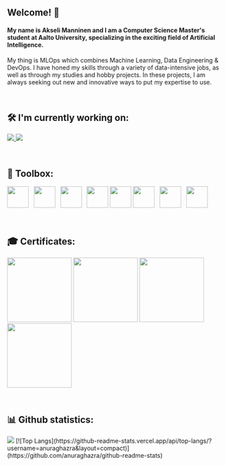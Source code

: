 ## Welcome! 👋
#### My name is Akseli Manninen and I am a Computer Science Master's student at Aalto University, specializing in the exciting field of Artificial Intelligence.

My thing is MLOps which combines Machine Learning, Data Engineering & DevOps. I have honed my skills through a variety of data-intensive jobs, as well as through my studies and hobby projects. In these projects, I am always seeking out new and innovative ways to put my expertise to use.

<br />

## 🛠️ I'm currently working on:

<p align=left>
    <a href="https://github.com/AkseliManninen/Electricity-Data-Project">
      <img src="https://github-readme-stats.vercel.app/api/pin/?username=AkseliManninen&repo=Electricity-Data-Project&theme=dark" />
    </a>
    <a href="https://github.com/AkseliManninen/Sleep-Analysis-ML">
      <img src="https://github-readme-stats.vercel.app/api/pin/?username=AkseliManninen&repo=Sleep-Analysis-ML&theme=dark" />
    </a>
</p>

<br />

## 🧰 Toolbox:

<p align=left>
    <img height=50 src="https://cdn.jsdelivr.net/gh/devicons/devicon/icons/python/python-original.svg"/>  &nbsp;
    <img height=50 src="https://cdn.jsdelivr.net/gh/devicons/devicon/icons/scala/scala-original-wordmark.svg" />  &nbsp;
    <img height=50 src="https://cdn.jsdelivr.net/gh/devicons/devicon/icons/r/r-original.svg" />  &nbsp;
    <img height=50 src="https://cdn.jsdelivr.net/gh/devicons/devicon/icons/amazonwebservices/amazonwebservices-original-wordmark.svg"/>
    <img height=50 src="https://cdn.jsdelivr.net/gh/devicons/devicon/icons/azure/azure-original.svg"/>
    <img height=50 src="https://cdn.jsdelivr.net/gh/devicons/devicon/icons/terraform/terraform-original.svg" />  &nbsp;
    <img height=50 src="https://cdn.jsdelivr.net/gh/devicons/devicon/icons/mysql/mysql-original-wordmark.svg" />  &nbsp;
    <img height=50 src="https://cdn.jsdelivr.net/gh/devicons/devicon/icons/git/git-plain.svg"/>  &nbsp;

</p>

<br />

## 🎓 Certificates:
<p align=left>
    <img height=150 src= "https://d1.awsstatic.com/training-and-certification/certification-badges/AWS-Certified-Solutions-Architect-Associate_badge.3419559c682629072f1eb968d59dea0741772c0f.png"/>
    <img height=150 src= "https://d1.awsstatic.com/training-and-certification/certification-badges/AWS-Certified-Cloud-Practitioner_badge.634f8a21af2e0e956ed8905a72366146ba22b74c.png"/>
        <img height=150 src= "https://images.credly.com/images/4136ced8-75d5-4afb-8677-40b6236e2672/azure-ai-fundamentals-600x600.png"/>
    <img height=150 src= "https://cdn.shopify.com/s/files/1/0567/5476/5998/products/azure-fundamentals-600x600_c72535bf-f9d0-4894-a022-e43a9f28c128_grande.png?v=1625486548"/>
    
</p>
    
<br />

## 📊 Github statistics:
<p align=left>
<img src="https://github-readme-streak-stats.herokuapp.com/?user=akselimanninen&theme=dark"/>
[![Top Langs](https://github-readme-stats.vercel.app/api/top-langs/?username=anuraghazra&layout=compact)](https://github.com/anuraghazra/github-readme-stats)
<p>
    
<!--
**AkseliManninen/AkseliManninen** is a ✨ _special_ ✨ repository because its `README.md` (this file) appears on your GitHub profile.

Here are some ideas to get you started:

- 🔭 I’m currently working on ...
- 🌱 I’m currently learning ...
- 👯 I’m looking to collaborate on ...
- 🤔 I’m looking for help with ...
- 💬 Ask me about ...
- 📫 How to reach me: ...
- 😄 Pronouns: ...
- ⚡ Fun fact: ...
# Hiden elements to be used later
# Top Languages
[![Top Langs](https://github-readme-stats.vercel.app/api/top-langs/?username=AkseliManninen&hide=jupyter%20notebook)](https://github.com/AkseliManninen/github-readme-stats)

[![Readme Card](https://github-readme-stats.vercel.app/api/pin/?username=AkseliManninen&repo=Electricity-Data-Project&theme=dark&)](https://github.com/AkseliManninen/Electricity-Data-Project)
[![Readme Card](https://github-readme-stats.vercel.app/api/pin/?username=AkseliManninen&repo=Sleep-Analysis-ML&theme=dark)](https://github.com/AkseliManninen/Sleep-Analysis-ML)

# To be used later
# Top languages
[![Top Langs](https://github-readme-stats.vercel.app/api/top-langs/?username=AkseliManninen)](https://github.com/AkseliManninen/github-readme-stats)
# Ghub stats
![Anurag's GitHub stats](https://github-readme-stats.vercel.app/api?username=AkseliManninen&show_icons=true&theme=dark&hide=stars,prs,issues,contribs)
-->


